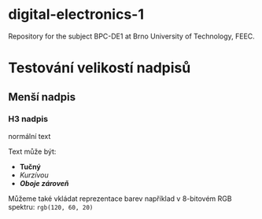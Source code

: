 # digital-electronics-1
Repository for the subject BPC-DE1 at Brno University of Technology, FEEC.
# Testování velikostí nadpisů
## Menší nadpis
### H3 nadpis
normální text

Text může být:
+ **Tučný**
+ *Kurzívou*
+ ***Oboje zároveň***

Můžeme také vkládat reprezentace barev například v 8-bitovém RGB spektru:
`rgb(120, 60, 20)`
